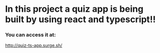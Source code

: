 # In this project a quiz app is being built by using react and typescript!!

### You can access it at:
http://quiz-ts-app.surge.sh/
